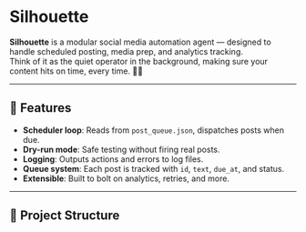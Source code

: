 # Silhouette

**Silhouette** is a modular social media automation agent — designed to handle scheduled posting, media prep, and analytics tracking.  
Think of it as the quiet operator in the background, making sure your content hits on time, every time. 🤖✨

---

## 🚀 Features
- **Scheduler loop**: Reads from `post_queue.json`, dispatches posts when due.  
- **Dry-run mode**: Safe testing without firing real posts.  
- **Logging**: Outputs actions and errors to log files.  
- **Queue system**: Each post is tracked with `id`, `text`, `due_at`, and status.  
- **Extensible**: Built to bolt on analytics, retries, and more.  

---

## 📂 Project Structure

